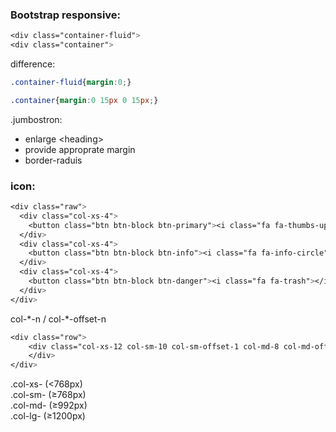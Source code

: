 ### **Bootstrap responsive:**



```css
<div class="container-fluid">
<div class="container">
```

difference:

```css
.container-fluid{margin:0;}
```

```css
.container{margin:0 15px 0 15px;}
```

.jumbostron:

* enlarge &lt;heading&gt;
* provide approprate margin 
* border-raduis

### **icon:**

```css
<div class="raw">
  <div class="col-xs-4">
    <button class="btn btn-block btn-primary"><i class="fa fa-thumbs-up"></i>Like</button>
  </div>
  <div class="col-xs-4">
    <button class="btn btn-block btn-info"><i class="fa fa-info-circle"></i>Info</button>
  </div>
  <div class="col-xs-4">
    <button class="btn btn-block btn-danger"><i class="fa fa-trash"></i>Delete</button>
  </div>
</div>
```

col-\*-n / col-\*-offset-n

```css
<div class="row">
    <div class="col-xs-12 col-sm-10 col-sm-offset-1 col-md-8 col-md-offset-2">
    </div>
</div>
```

.col-xs-  \(&lt;768px\)  
.col-sm-  \(≥768px\)  
.col-md-  \(≥992px\)  
.col-lg-  \(≥1200px\)

